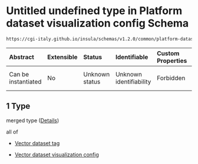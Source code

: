 # Untitled undefined type in Platform dataset visualization config Schema

```txt
https://cgi-italy.github.io/insula/schemas/v1.2.0/common/platform-dataset-visualization-config.schema.json#/oneOf/1
```



| Abstract            | Extensible | Status         | Identifiable            | Custom Properties | Additional Properties | Access Restrictions | Defined In                                                                                                                                     |
| :------------------ | :--------- | :------------- | :---------------------- | :---------------- | :-------------------- | :------------------ | :--------------------------------------------------------------------------------------------------------------------------------------------- |
| Can be instantiated | No         | Unknown status | Unknown identifiability | Forbidden         | Allowed               | none                | [platform-dataset-visualization-config.schema.json\*](schemas/common/platform-dataset-visualization-config.schema.json) |

## 1 Type

merged type ([Details](platform-dataset-visualization-config-oneof-1.md))

all of

* [Vector dataset tag](platform-dataset-visualization-config-defs-vector-dataset-tag.md)

* [Vector dataset visualization config](vector-dataset-visualization-config.md)
